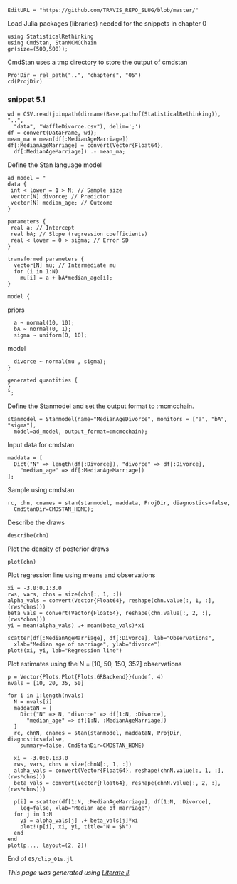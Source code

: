 ```@meta
EditURL = "https://github.com/TRAVIS_REPO_SLUG/blob/master/"
```

Load Julia packages (libraries) needed  for the snippets in chapter 0

```@example clip-01s
using StatisticalRethinking
using CmdStan, StanMCMCChain
gr(size=(500,500));
```

CmdStan uses a tmp directory to store the output of cmdstan

```@example clip-01s
ProjDir = rel_path("..", "chapters", "05")
cd(ProjDir)
```

### snippet 5.1

```@example clip-01s; continued = true
wd = CSV.read(joinpath(dirname(Base.pathof(StatisticalRethinking)), "..",
  "data", "WaffleDivorce.csv"), delim=';')
df = convert(DataFrame, wd);
mean_ma = mean(df[:MedianAgeMarriage])
df[:MedianAgeMarriage] = convert(Vector{Float64},
  df[:MedianAgeMarriage]) .- mean_ma;
```

Define the Stan language model

```@example clip-01s; continued = true
ad_model = "
data {
 int < lower = 1 > N; // Sample size
 vector[N] divorce; // Predictor
 vector[N] median_age; // Outcome
}

parameters {
 real a; // Intercept
 real bA; // Slope (regression coefficients)
 real < lower = 0 > sigma; // Error SD
}

transformed parameters {
  vector[N] mu; // Intermediate mu
  for (i in 1:N)
    mu[i] = a + bA*median_age[i];
}

model {
```

priors

```@example clip-01s; continued = true
  a ~ normal(10, 10);
  bA ~ normal(0, 1);
  sigma ~ uniform(0, 10);
```

model

```@example clip-01s
  divorce ~ normal(mu , sigma);
}

generated quantities {
}
";
```

Define the Stanmodel and set the output format to :mcmcchain.

```@example clip-01s; continued = true
stanmodel = Stanmodel(name="MedianAgeDivorce", monitors = ["a", "bA", "sigma"],
  model=ad_model, output_format=:mcmcchain);
```

Input data for cmdstan

```@example clip-01s
maddata = [
  Dict("N" => length(df[:Divorce]), "divorce" => df[:Divorce],
    "median_age" => df[:MedianAgeMarriage])
];
```

Sample using cmdstan

```@example clip-01s; continued = true
rc, chn, cnames = stan(stanmodel, maddata, ProjDir, diagnostics=false,
  CmdStanDir=CMDSTAN_HOME);
```

Describe the draws

```@example clip-01s
describe(chn)
```

Plot the density of posterior draws

```@example clip-01s
plot(chn)
```

Plot regression line using means and observations

```@example clip-01s
xi = -3.0:0.1:3.0
rws, vars, chns = size(chn[:, 1, :])
alpha_vals = convert(Vector{Float64}, reshape(chn.value[:, 1, :], (rws*chns)))
beta_vals = convert(Vector{Float64}, reshape(chn.value[:, 2, :], (rws*chns)))
yi = mean(alpha_vals) .+ mean(beta_vals)*xi

scatter(df[:MedianAgeMarriage], df[:Divorce], lab="Observations",
  xlab="Median age of marriage", ylab="divorce")
plot!(xi, yi, lab="Regression line")
```

Plot estimates using the N = [10, 50, 150, 352] observations

```@example clip-01s
p = Vector{Plots.Plot{Plots.GRBackend}}(undef, 4)
nvals = [10, 20, 35, 50]

for i in 1:length(nvals)
  N = nvals[i]
  maddataN = [
    Dict("N" => N, "divorce" => df[1:N, :Divorce],
      "median_age" => df[1:N, :MedianAgeMarriage])
  ]
  rc, chnN, cnames = stan(stanmodel, maddataN, ProjDir, diagnostics=false,
    summary=false, CmdStanDir=CMDSTAN_HOME)

  xi = -3.0:0.1:3.0
  rws, vars, chns = size(chnN[:, 1, :])
  alpha_vals = convert(Vector{Float64}, reshape(chnN.value[:, 1, :], (rws*chns)))
  beta_vals = convert(Vector{Float64}, reshape(chnN.value[:, 2, :], (rws*chns)))

  p[i] = scatter(df[1:N, :MedianAgeMarriage], df[1:N, :Divorce],
    leg=false, xlab="Median age of marriage")
  for j in 1:N
    yi = alpha_vals[j] .+ beta_vals[j]*xi
    plot!(p[i], xi, yi, title="N = $N")
  end
end
plot(p..., layout=(2, 2))
```

End of `05/clip_01s.jl`

*This page was generated using [Literate.jl](https://github.com/fredrikekre/Literate.jl).*

